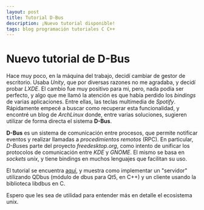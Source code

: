 ```yaml
---
layout: post
title: Tutorial D-Bus
description: ¡Nuevo tutorial disponible!
tags: blog programación tutoriales C C++
---
```


# Nuevo tutorial de D-Bus

Hace muy poco, en la máquina del trabajo, decidí cambiar de gestor de escritorio. Usaba *Unity*, que por diversas razones no me agradaba, y decidí probar *LXDE*. El cambio fue muy positivo para mi, pero, nada podía ser perfecto, y algo que me llamó la atención es que había perdido los *bindings* de varias aplicaciones. Entre ellas, las teclas multimedia de *Spotify*. Rápidamente empecé a buscar como recuperar esta funcionalidad, y encontré un blog de *ArchLinux* donde, entre varias soluciones, sugieren utilizar de forma directa el sistema **D-Bus**.

**D-Bus** es un sistema de comunicación entre procesos, que permite notificar eventos y realizar llamadas a *procedimientos remotos* (RPC). En particular, *D-Bus*es parte del proyecto *freedesktop.org*, como intento de unificar los protocolos de comunicación entre *KDE* y *GNOME*. El mismo se basa en *sockets unix*, y tiene bindings en muchos lenguajes que facilitan su uso.

El tutorial se encuentra [aquí](https://github.com/mlafroce/tutorial-dbus), y muestra como implementar un "servidor" utilizando QDbus (módulo de dbus para Qt5, en C++) y un cliente usando la biblioteca libdbus en C.

Espero que les sea de utilidad para entender más en detalle el ecosistema unix.
